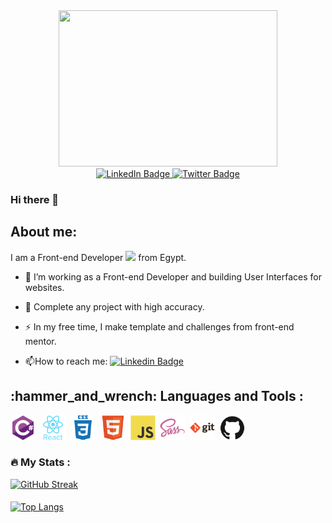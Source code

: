 <div id="header" align="center">
  <img src="https://cdn.dribbble.com/users/962321/screenshots/2788167/gif_13.gif" width="350" height="250"/>
  
<div id="badges">
    <a href="https://www.linkedin.com/in/mahmoud-yasser-06aa30231">
      <img src="https://img.shields.io/badge/LinkedIn-blue?style=for-the-badge&logo=linkedin&logoColor=white" alt="LinkedIn Badge"/>
    </a>
    <a href="https://twitter.com/MahMoud_335">
      <img src="https://img.shields.io/badge/Twitter-blue?style=for-the-badge&logo=twitter&logoColor=white" alt="Twitter Badge"/>
    </a>
  </div>
</div>

### Hi there 👋

## About me:

I am a Front-end Developer <img src="https://media.giphy.com/media/WUlplcMpOCEmTGBtBW/giphy.gif" width="30"> from Egypt.

- :telescope: I’m working as a Front-end Developer and building User Interfaces for websites.

- :seedling: Complete any project with high accuracy.

- :zap: In my free time, I make template and challenges from front-end mentor.

- :mailbox:How to reach me: [![Linkedin Badge](https://img.shields.io/badge/-Mahmoud-blue?style=flat&logo=Linkedin&logoColor=white)](https://www.linkedin.com/in/mahmoud-yasser-06aa30231)

<h2> :hammer_and_wrench: Languages and Tools :</h2>
<div>
  <img src="https://github.com/devicons/devicon/blob/master/icons/csharp/csharp-original.svg" title="c#" alt="C#" width="40" height="40"/>&nbsp;
  <img src="https://github.com/devicons/devicon/blob/master/icons/react/react-original-wordmark.svg" title="React" alt="React" width="40" height="40"/>&nbsp;
  <img src="https://github.com/devicons/devicon/blob/master/icons/css3/css3-plain-wordmark.svg"  title="CSS3" alt="CSS" width="40" height="40"/>&nbsp;
  <img src="https://github.com/devicons/devicon/blob/master/icons/html5/html5-original.svg" title="HTML5" alt="HTML" width="40" height="40"/>&nbsp;
  <img src="https://github.com/devicons/devicon/blob/master/icons/javascript/javascript-original.svg" title="JavaScript" alt="JavaScript" width="40" height="40"/>&nbsp;
    <img src="https://github.com/devicons/devicon/blob/master/icons/sass/sass-original.svg" title="JavaScript" alt="JavaScript" width="40" height="40"/>&nbsp;
  <img src="https://github.com/devicons/devicon/blob/master/icons/git/git-original-wordmark.svg" title="Git" **alt="Git" width="40" height="40"/>&nbsp;
  <img src="https://github.com/devicons/devicon/blob/master/icons/github/github-original.svg" title="GitHub" **alt="GitHub" width="40" height="40"/>
</div>

### :fire: My Stats :
[![GitHub Streak](http://github-readme-streak-stats.herokuapp.com?user=Mahmoudyasser11548&theme=dark&hide_border=true&border_radius=5)](https://git.io/streak-stats)
####
[![Top Langs](https://github-readme-stats.vercel.app/api/top-langs/?username=Mahmoudyasser11548&layout=compact&theme=vision-friendly-dark)](https://github.com/anuraghazra/github-readme-stats)


